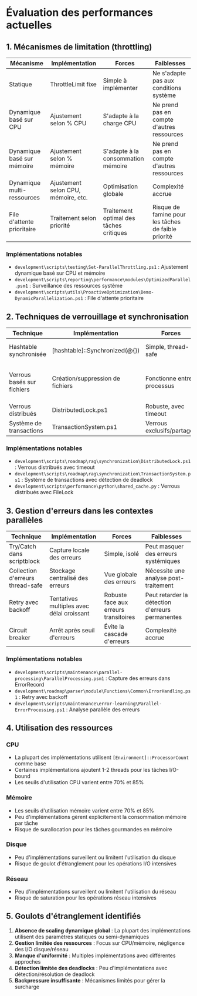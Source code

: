 # Évaluation des performances actuelles

## 1. Mécanismes de limitation (throttling)

| Mécanisme | Implémentation | Forces | Faiblesses |
|-----------|----------------|--------|------------|
| Statique | ThrottleLimit fixe | Simple à implémenter | Ne s'adapte pas aux conditions système |
| Dynamique basé sur CPU | Ajustement selon % CPU | S'adapte à la charge CPU | Ne prend pas en compte d'autres ressources |
| Dynamique basé sur mémoire | Ajustement selon % mémoire | S'adapte à la consommation mémoire | Ne prend pas en compte d'autres ressources |
| Dynamique multi-ressources | Ajustement selon CPU, mémoire, etc. | Optimisation globale | Complexité accrue |
| File d'attente prioritaire | Traitement selon priorité | Traitement optimal des tâches critiques | Risque de famine pour les tâches de faible priorité |

### Implémentations notables

- `development\scripts\testing\Set-ParallelThrottling.ps1` : Ajustement dynamique basé sur CPU et mémoire
- `development\scripts\reporting\performance\modules\OptimizedParallel.psm1` : Surveillance des ressources système
- `development\scripts\utils\ProactiveOptimization\Demo-DynamicParallelization.ps1` : File d'attente prioritaire

## 2. Techniques de verrouillage et synchronisation

| Technique | Implémentation | Forces | Faiblesses |
|-----------|----------------|--------|------------|
| Hashtable synchronisée | [hashtable]::Synchronized(@{}) | Simple, thread-safe | Limitée aux opérations atomiques |
| Verrous basés sur fichiers | Création/suppression de fichiers | Fonctionne entre processus | Performances limitées, risque de verrous orphelins |
| Verrous distribués | DistributedLock.ps1 | Robuste, avec timeout | Complexité accrue |
| Système de transactions | TransactionSystem.ps1 | Verrous exclusifs/partagés | Risque de deadlock |

### Implémentations notables

- `development\scripts\roadmap\rag\synchronization\DistributedLock.ps1` : Verrous distribués avec timeout
- `development\scripts\roadmap\rag\synchronization\TransactionSystem.ps1` : Système de transactions avec détection de deadlock
- `development\scripts\performance\python\shared_cache.py` : Verrous distribués avec FileLock

## 3. Gestion d'erreurs dans les contextes parallèles

| Technique | Implémentation | Forces | Faiblesses |
|-----------|----------------|--------|------------|
| Try/Catch dans scriptblock | Capture locale des erreurs | Simple, isolé | Peut masquer des erreurs systémiques |
| Collection d'erreurs thread-safe | Stockage centralisé des erreurs | Vue globale des erreurs | Nécessite une analyse post-traitement |
| Retry avec backoff | Tentatives multiples avec délai croissant | Robuste face aux erreurs transitoires | Peut retarder la détection d'erreurs permanentes |
| Circuit breaker | Arrêt après seuil d'erreurs | Évite la cascade d'erreurs | Complexité accrue |

### Implémentations notables

- `development\scripts\maintenance\parallel-processing\ParallelProcessing.psm1` : Capture des erreurs dans ErrorRecord
- `development\roadmap\parser\module\Functions\Common\ErrorHandling.ps1` : Retry avec backoff
- `development\scripts\maintenance\error-learning\Parallel-ErrorProcessing.ps1` : Analyse parallèle des erreurs

## 4. Utilisation des ressources

### CPU

- La plupart des implémentations utilisent `[Environment]::ProcessorCount` comme base
- Certaines implémentations ajoutent 1-2 threads pour les tâches I/O-bound
- Les seuils d'utilisation CPU varient entre 70% et 85%

### Mémoire

- Les seuils d'utilisation mémoire varient entre 70% et 85%
- Peu d'implémentations gèrent explicitement la consommation mémoire par tâche
- Risque de surallocation pour les tâches gourmandes en mémoire

### Disque

- Peu d'implémentations surveillent ou limitent l'utilisation du disque
- Risque de goulot d'étranglement pour les opérations I/O intensives

### Réseau

- Peu d'implémentations surveillent ou limitent l'utilisation du réseau
- Risque de saturation pour les opérations réseau intensives

## 5. Goulots d'étranglement identifiés

1. **Absence de scaling dynamique global** : La plupart des implémentations utilisent des paramètres statiques ou semi-dynamiques
2. **Gestion limitée des ressources** : Focus sur CPU/mémoire, négligence des I/O disque/réseau
3. **Manque d'uniformité** : Multiples implémentations avec différentes approches
4. **Détection limitée des deadlocks** : Peu d'implémentations avec détection/résolution de deadlock
5. **Backpressure insuffisante** : Mécanismes limités pour gérer la surcharge
